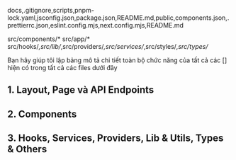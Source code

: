 docs,.gitignore,scripts,pnpm-lock.yaml,jsconfig.json,package.json,README.md,public,components.json,.prettierrc.json,eslint.config.mjs,next.config.mjs,README.md

src/components/*
src/app/*
src/hooks/*,src/lib/*,src/providers/*,src/services/*,src/styles/*,src/types/*

Bạn hãy giúp tôi lập bảng mô tả chi tiết toàn bộ chức năng của tất cả các [] hiện có trong tất cả các files dưới đây
## 1. Layout, Page và API Endpoints
## 2. Components
## 3. Hooks, Services, Providers, Lib & Utils, Types & Others